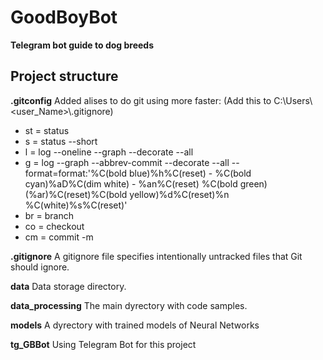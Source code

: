 # GoodBoyBot
__Telegram bot guide to dog breeds__

## Project structure
__.gitconfig__
Added alises to do git using more faster:
(Add this to C:\\Users\\<user_Name\>\\.gitignore)
* st = status
* s = status --short
* l = log --oneline --graph --decorate --all
* g = log --graph --abbrev-commit --decorate --all --format=format:'%C(bold blue)%h%C(reset) - %C(bold cyan)%aD%C(dim white) - %an%C(reset) %C(bold green)(%ar)%C(reset)%C(bold yellow)%d%C(reset)%n %C(white)%s%C(reset)'
* br = branch
* co = checkout
* cm = commit -m

__.gitignore__
A gitignore file specifies intentionally untracked files that Git should ignore.

__data__
Data storage directory.

__data_processing__
The main dyrectory with code samples.

__models__
A dyrectory with trained models of Neural Networks

__tg_GBBot__
Using Telegram Bot for this project